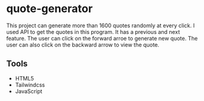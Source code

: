 # quote-generator
This project can generate more than 1600 quotes randomly at every click. I used API to get the quotes in this program. It has a previous and next feature. The user can click on the forward arroe to generate new quote. The user can also click on the backward arrow to view the quote.

<h2>Tools</h2>
<ul>
  <li>HTML5
  <li>Tailwindcss
  <li>JavaScript
 </ul>
